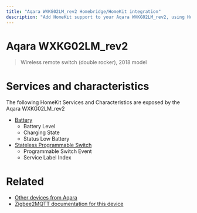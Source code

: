 ```yaml
---
title: "Aqara WXKG02LM_rev2 Homebridge/HomeKit integration"
description: "Add HomeKit support to your Aqara WXKG02LM_rev2, using Homebridge, Zigbee2MQTT and homebridge-z2m."
---
```

<!---
This file has been GENERATED using src/docgen/docgen.ts
DO NOT EDIT THIS FILE MANUALLY!
-->
# Aqara WXKG02LM_rev2
> Wireless remote switch (double rocker), 2018 model


# Services and characteristics
The following HomeKit Services and Characteristics are exposed by
the Aqara WXKG02LM_rev2

* [Battery](../../battery.md)
  * Battery Level
  * Charging State
  * Status Low Battery
* [Stateless Programmable Switch](../../action.md)
  * Programmable Switch Event
  * Service Label Index


# Related
* [Other devices from Aqara](../index.md#aqara)
* [Zigbee2MQTT documentation for this device](https://www.zigbee2mqtt.io/devices/WXKG02LM_rev2.html)